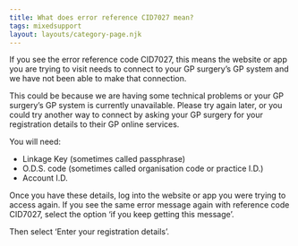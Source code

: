 ```yaml
---
title: What does error reference CID7027 mean?
tags: mixedsupport
layout: layouts/category-page.njk
---
```

If you see the error reference code CID7027, this means the website or app you are trying to visit needs to connect to your GP surgery’s GP system and we have not been able to make that connection.

This could be because we are having some technical problems or your GP surgery’s GP system is currently unavailable. Please try again later, or you could try another way to connect by asking your GP surgery for your registration details to their GP online services.

You will need:
* Linkage Key (sometimes called passphrase)
* O.D.S. code (sometimes called organisation code or practice I.D.)
* Account I.D.

Once you have these details, log into the website or app you were trying to access again. If you see the same error message again with reference code CID7027, select the option ‘if you keep getting this message’.

Then select ‘Enter your registration details’.

